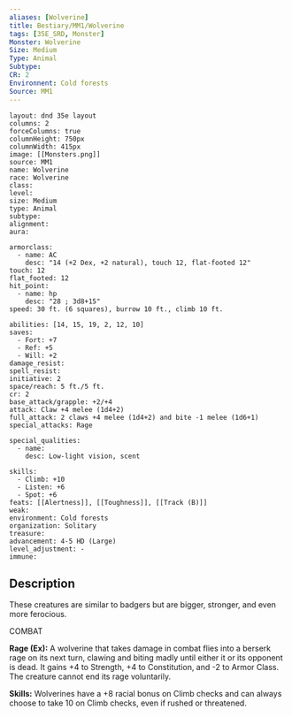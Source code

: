 ```yaml
---
aliases: [Wolverine]
title: Bestiary/MM1/Wolverine
tags: [35E_SRD, Monster]
Monster: Wolverine
Size: Medium
Type: Animal
Subtype: 
CR: 2
Environnent: Cold forests
Source: MM1
---
```


```statblock
layout: dnd 35e layout
columns: 2
forceColumns: true
columnHeight: 750px
columnWidth: 415px
image: [[Monsters.png]]
source: MM1
name: Wolverine
race: Wolverine
class: 
level: 
size: Medium
type: Animal
subtype: 
alignment: 
aura: 

armorclass:
  - name: AC
    desc: "14 (+2 Dex, +2 natural), touch 12, flat-footed 12"
touch: 12
flat_footed: 12
hit_point:
  - name: hp
    desc: "28 ; 3d8+15"
speed: 30 ft. (6 squares), burrow 10 ft., climb 10 ft.

abilities: [14, 15, 19, 2, 12, 10]
saves:
  - Fort: +7
  - Ref: +5
  - Will: +2
damage_resist: 
spell_resist: 
initiative: 2
space/reach: 5 ft./5 ft.
cr: 2
base_attack/grapple: +2/+4
attack: Claw +4 melee (1d4+2)
full_attack: 2 claws +4 melee (1d4+2) and bite -1 melee (1d6+1)
special_attacks: Rage

special_qualities:
  - name: 
    desc: Low-light vision, scent

skills:
  - Climb: +10
  - Listen: +6
  - Spot: +6
feats: [[Alertness]], [[Toughness]], [[Track (B)]]
weak: 
environment: Cold forests
organization: Solitary
treasure: 
advancement: 4-5 HD (Large)
level_adjustment: -
immune: 
```

## Description

<p>These creatures are similar to badgers but are bigger, stronger, and even more ferocious.</p>
<p>COMBAT</p>
<p>
            <b>Rage (Ex):</b> A wolverine that takes damage in combat flies into a berserk rage on its next turn, clawing and biting madly until either it or its opponent is dead. It gains +4 to Strength, +4 to Constitution, and -2 to Armor Class. The creature cannot end its rage voluntarily.</p>
<p>
            <b>Skills:</b> Wolverines have a +8 racial bonus on Climb checks and can always choose to take 10 on Climb checks, even if rushed or threatened.</p>
<p>
          </p>